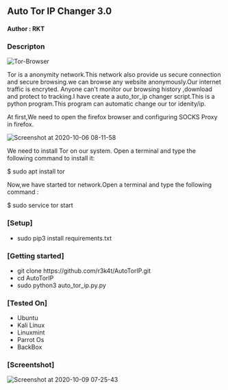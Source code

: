 <h2>Auto Tor IP Changer 3.0 </h2>

<h4>Author : RKT</h4>

### Descripton ###

![Tor-Browser](https://user-images.githubusercontent.com/69615463/95543267-ad1ecd00-0a15-11eb-8a5a-4ead24e94cfc.png)


Tor is a anonymity network.This network  also provide us secure connection and secure browsing.we can  browse any website anonymously.Our internet traffic is encryted. Anyone can't monitor our browsing history ,download and protect to tracking.I have create a auto_tor_ip changer script.This is a python program.This program can automatic change our tor idenity/ip.


At first,We need to open the firefox browser and configuring SOCKS Proxy in firefox.

![Screenshot at 2020-10-06 08-11-58](https://user-images.githubusercontent.com/69615463/95177022-49a95b00-07db-11eb-9313-4aa585f843ed.png)


We need to install Tor on our system. Open a terminal and type the following command to install it: 

$ sudo apt install tor

Now,we have started tor network.Open a terminal and type the following command :

$ sudo service tor start

### [Setup] ###

<ul>
<li>sudo pip3 install requirements.txt</li>
</ul> 

### [Getting started] ###

<ul>
<li>git clone https://github.com/r3k4t/AutoTorIP.git</li>
<li>cd AutoTorIP</li>
<li>sudo python3 auto_tor_ip.py.py</li>
</ul>

### [Tested On] ###

<ul>
<li>Ubuntu</li>
<li>Kali Linux</li>
<li>Linuxmint</li>
<li>Parrot Os</li>
<li>BackBox</li>
</ul>

### [Screentshot] ###

![Screenshot at 2020-10-09 07-25-43](https://user-images.githubusercontent.com/69615463/95543296-c293f700-0a15-11eb-93ea-5589b8c1ea0e.png)
